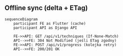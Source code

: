 ## Offline sync (delta + ETag)

```mermaid
sequenceDiagram
    participant FE as Flutter (cache)
    participant API as Django API

    FE->>API: GET /api/v1/techniques (If-None-Match)
    API-->>FE: 304 Not Modified (jeśli ETag zgodny)
    FE->>API: POST /api/v1/progress (kolejka retry)
    API-->>FE: 200/201 OK
```

